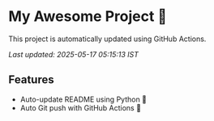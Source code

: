 # My Awesome Project 🚀

This project is automatically updated using GitHub Actions.

_Last updated: 2025-05-17 05:15:13 IST_

## Features
- Auto-update README using Python 🐍
- Auto Git push with GitHub Actions 🤖
